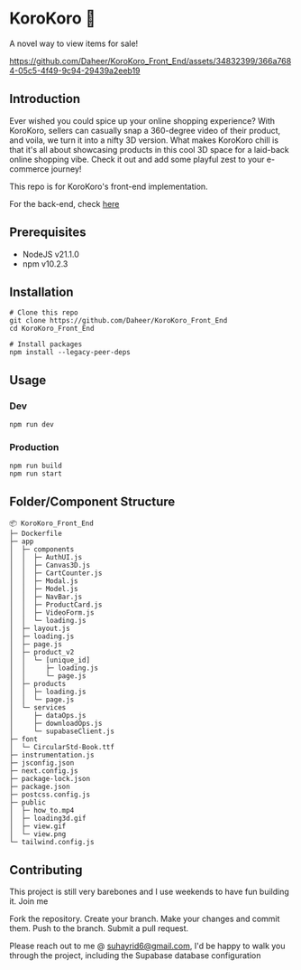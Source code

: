 # KoroKoro 👀
A novel way to view items for sale!

https://github.com/Daheer/KoroKoro_Front_End/assets/34832399/366a7684-05c5-4f49-9c94-29439a2eeb19

## Introduction
Ever wished you could spice up your online shopping experience? With KoroKoro, sellers can casually snap a 360-degree video of their product, and voila, we turn it into a nifty 3D version. What makes KoroKoro chill is that it's all about showcasing products in this cool 3D space for a laid-back online shopping vibe. Check it out and add some playful zest to your e-commerce journey!

This repo is for KoroKoro's front-end implementation.

For the back-end, check [here](https://github.com/Daheer/KoroKoro)

## Prerequisites
- NodeJS v21.1.0
- npm v10.2.3

## Installation

```
# Clone this repo
git clone https://github.com/Daheer/KoroKoro_Front_End
cd KoroKoro_Front_End

# Install packages 
npm install --legacy-peer-deps
```

## Usage

### Dev
`npm run dev`

### Production
```
npm run build
npm run start
```

## Folder/Component Structure

```
📦 KoroKoro_Front_End
├─ Dockerfile
├─ app
│  ├─ components
│  │  ├─ AuthUI.js
│  │  ├─ Canvas3D.js
│  │  ├─ CartCounter.js
│  │  ├─ Modal.js
│  │  ├─ Model.js
│  │  ├─ NavBar.js
│  │  ├─ ProductCard.js
│  │  ├─ VideoForm.js
│  │  └─ loading.js
│  ├─ layout.js
│  ├─ loading.js
│  ├─ page.js
│  ├─ product_v2
│  │  └─ [unique_id]
│  │     ├─ loading.js
│  │     └─ page.js
│  ├─ products
│  │  ├─ loading.js
│  │  └─ page.js
│  └─ services
│     ├─ dataOps.js
│     ├─ downloadOps.js
│     └─ supabaseClient.js
├─ font
│  └─ CircularStd-Book.ttf
├─ instrumentation.js
├─ jsconfig.json
├─ next.config.js
├─ package-lock.json
├─ package.json
├─ postcss.config.js
├─ public
│  ├─ how_to.mp4
│  ├─ loading3d.gif
│  ├─ view.gif
│  └─ view.png
└─ tailwind.config.js
```

## Contributing
This project is still very barebones and I use weekends to have fun building it. Join me

Fork the repository.
Create your branch.
Make your changes and commit them.
Push to the branch.
Submit a pull request.

Please reach out to me @ suhayrid6@gmail.com, I'd be happy to walk you through the project, including the Supabase database configuration
